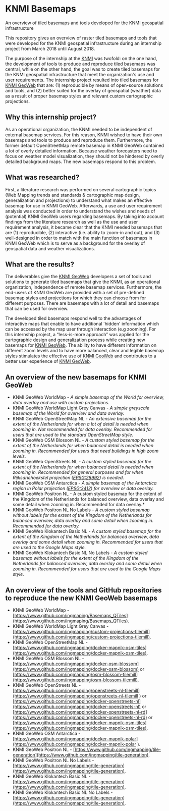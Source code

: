 # KNMI Basemaps
An overview of tiled basemaps and tools developed for the KNMI geospatial infrastructure

This repository gives an overview of raster tiled basemaps and tools that were developed for the KNMI geospatial infrastructure during an internship project from March 2018 until August 2018. 

The purpose of the internship at the [KNMI](https://www.knmi.nl/over-het-knmi/about) was twofold: on the one hand, the development of tools to produce and reproduce tiled basemaps was central, while on the other hand, the goal was to create tiled basemaps for the KNMI geospatial infrastructure that meet the organization's use and user requirements. The internship project resulted into tiled basemaps for [KNMI GeoWeb](https://github.com/KNMI/GeoWeb-FrontEnd/)  that are: (1) reproducible by means of open-source solutions and tools, and (2) better suited for the overlay of geospatial (weather) data as a result of proper basemap styles and relevant custom cartographic projections. 

## Why this internship project?
As an operational organization, the KNMI needed to be independent of external basemap services. For this reason, KNMI wished to have their own basemaps and tools to produce and reproduce them. Furthermore, the former default OpenStreetMap remote basemap in KNMI GeoWeb contained a lot of overly detailed information. Because weather forecasters need to focus on weather model visualization, they should not be hindered by overly detailed background maps. The new basemaps respond to this problem.

## What was researched?
First, a literature research was performed on several cartographic topics (Web Mapping trends and standards & cartographic map design, generalization and projections) to understand what makes an effective basemap for use in KNMI GeoWeb. Afterwards, a use and user requirement analysis was conducted in order to understand the wishes and needs of (potential) KNMI GeoWeb users regarding basemaps.
By taking into account findings from the literature research as well as the use and user requirement analysis, it became clear that the KNMI needed basemaps that are (1) reproducible, (2) interactive (i.e. ability to zoom-in and out), and (3) well-designed in order to match with the main function of basemaps in KNMI GeoWeb which is to serve as a background for the overlay of geospatial data and weather visualizations.

## What are the results?
The deliverables give the [KNMI GeoWeb](https://github.com/KNMI/GeoWeb-FrontEnd/) developers a set of tools and solutions to generate tiled basemaps that give the KNMI, as an operational organization, independence of remote basemap services. Furthermore, the end-users of KNMI GeoWeb are provided with a set of pre-defined basemap styles and projections for which they can choose from for different purposes. There are basemaps with a lot of detail and basemaps that can be used for overview.

The developed tiled basemaps respond well to the advantages of interactive maps that enable to have additional 'hidden' information which can be accessed by the map user through interaction (e.g zooming). For this internship project, a “less-is-more approach” was applied for the cartographic design and generalization process while creating new basemaps for [KNMI GeoWeb](https://github.com/KNMI/GeoWeb-FrontEnd/). The ability to have different information on different zoom levels and to have more balanced, clear and legible basemap styles stimulates the effective use of [KNMI GeoWeb](https://github.com/KNMI/GeoWeb-FrontEnd/) and contributes to a better user experience of [KNMI GeoWeb](https://github.com/KNMI/GeoWeb-FrontEnd/).

## An overview of the new basemaps for KNMI GeoWeb
* KNMI GeoWeb WorldMap - *A simple basemap of the World for overview, data overlay and use with custom projections.* 
* KNMI GeoWeb WorldMap Light Grey Canvas - *A simple greyscale basemap of the World for overview and data overlay.*
* KNMI GeoWeb OpenStreetMap NL - *An extensive basemap for the extent of the Netherlands for when a lot of detail is needed when zooming in. Not recommended for data overlay. Recommended for users that are used to the standard OpenStreetMap style.*
* KNMI GeoWeb OSM Blossom NL - *A custom styled basemap for the extent of the Netherlands for when balanced detail is needed when zooming in. Recommended for users that need buildings in high zoom levels.*
* KNMI GeoWeb OpenStreets NL - *A custom styled basemap for the extent of the Netherlands for when balanced detail is needed when zooming in. Recommended for general purposes and for when Rijksdriehoekstel projection ([EPSG:28992](https://epsg.io/28992)) is needed.*
* KNMI GeoWeb OSM Antarctica - *A simple basemap of the Antarctica region in Polar projection ([EPSG:3412](https://epsg.io/3412)) for overview or data overlay.*
* KNMI GeoWeb Positron NL - A custom styled basemap for the extent of the Kingdom of the Netherlands for balanced overview, data overlay and some detail when zooming in.  Recommended for data overlay.*
* KNMI GeoWeb Positron NL No Labels - *A custom styled basemap without labels for the extent of the Kingdom of the Netherlands for balanced overview, data overlay and some detail when zooming in. Recommended for data overlay.*
* KNMI GeoWeb Klokantech Basic NL - *A custom styled basemap for the extent of the Kingdom of the Netherlands for balanced overview, data overlay and some detail when zooming in. Recommended for users that are used to the Google Maps style.*
* KNMI GeoWeb Klokantech Basic NL No Labels - *A custom styled basemap without labels for the extent of the Kingdom of the Netherlands for balanced overview, data overlay and some detail when zooming in. Recommended for users that are used to the Google Maps style.*

## An overview of the tools and GitHub repositories to reproduce the new KNMI GeoWeb basemaps
* KNMI GeoWeb WorldMap - [https://www.github.com/ingmaping/Basemaps_QTiles](https://www.github.com/ingmaping/Basemaps_QTiles).
* KNMI GeoWeb WorldMap Light Grey Canvas - [https://www.github.com/ingmapping/custom-projections-tilemill](https://www.github.com/ingmapping/custom-projections-tilemill).
* KNMI GeoWeb OpenStreetMap NL - [https://www.github.com/ingmapping/docker-mapnik-osm-tiles](https://www.github.com/ingmapping/docker-mapnik-osm-tiles).
* KNMI GeoWeb OSM Blossom NL - [https://www.github.com/ingmapping/docker-osm-blossom](https://www.github.com/ingmapping/docker-osm-blossom) or [https://www.github.com/ingmapping/osm-blossom-tilemill](https://www.github.com/ingmapping/osm-blossom-tilemill).
* KNMI GeoWeb OpenStreets NL - [https://www.github.com/ingmapping/openstreets-nl-tilemill](https://www.github.com/ingmapping/openstreets-nl-tilemill ) or [https://www.github.com/ingmapping/docker-openstreets-nl](https://www.github.com/ingmapping/docker-openstreets-nl) or [https://www.github.com/ingmapping/docker-openstreets-nl-rd](https://www.github.com/ingmapping/docker-openstreets-nl-rd) or [https://www.github.com/ingmapping/docker-mapnik-osm-tiles](https://www.github.com/ingmapping/docker-mapnik-osm-tiles).
* KNMI GeoWeb OSM Antarctica - [https://www.github.com/ingmapping/docker-mapnik-polar](https://www.github.com/ingmapping/docker-mapnik-polar ).
* KNMI GeoWeb Positron NL - [https://www.github.com/ingmapping/tile-generation](https://www.github.com/ingmapping/tile-generation).
* KNMI GeoWeb Positron NL No Labels - [https://www.github.com/ingmapping/tile-generation](https://www.github.com/ingmapping/tile-generation).
* KNMI GeoWeb Klokantech Basic NL - [https://www.github.com/ingmapping/tile-generation](https://www.github.com/ingmapping/tile-generation).
* KNMI GeoWeb Klokantech Basic NL No Labels - [https://www.github.com/ingmapping/tile-generation](https://www.github.com/ingmapping/tile-generation).
